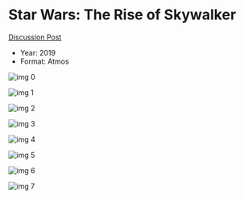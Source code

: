 # Star Wars: The Rise of Skywalker 

[Discussion Post](https://www.avsforum.com/threads/bass-eq-for-filtered-movies.2995212/post-59421590)

* Year: 2019
* Format: Atmos

![img 0](https://i.imgur.com/KnuKCSm.jpg)

![img 1](https://i.imgur.com/yIgX6w5.png)

![img 2](https://i.imgur.com/MSd2JcI.jpg)

![img 3](https://i.imgur.com/X1z2YPi.png)

![img 4](https://i.imgur.com/cm2BrDU.jpg)

![img 5](https://i.imgur.com/CkwH9Td.png)

![img 6](https://i.imgur.com/RnWyd0L.jpg)

![img 7](https://i.imgur.com/KXW5UVi.png)

